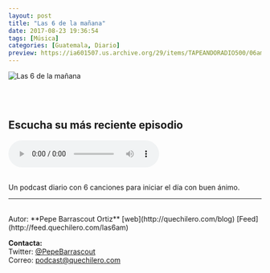 ```yaml
---
layout: post
title: "Las 6 de la mañana"
date: 2017-08-23 19:36:54
tags: [Música]
categories: [Guatemala, Diario]
preview: https://ia601507.us.archive.org/29/items/TAPEANDORADIO500/06am-PepeBarrascoutOrtiz300.png
---
```


![Las 6 de la mañana](https://ia601507.us.archive.org/29/items/TAPEANDORADIO500/06am-PepeBarrascoutOrtiz500.png)

<br/>
<br/>

## Escucha su más reciente episodio

<!--reproductor-feed=http://feed.quechilero.com/las6am-->
<!--reproductor-start-->
<audio id="audio" preload="auto" controls="" src="http://feed.quechilero.com/~r/las6am/~5/m64vj-zKBHQ/podcast-las-6am-episodio-1199-vogue.mp3"></audio>
<!--reproductor-end-->

<br/>  
Un podcast diario con 6 canciones para iniciar el día con buen ánimo.

_ _ _  

<br>
Autor: **Pepe Barrascout Ortiz**  
[web](http://quechilero.com/blog)  
[Feed](http://feed.quechilero.com/las6am)  




**Contacta:**  
Twitter: [@PepeBarrascout](https://twitter.com/PepeBarrascout)  
Correo: [podcast@quechilero.com](mailto:podcast@quechilero.com)  
